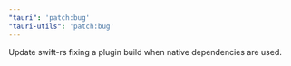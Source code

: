 ```yaml
---
"tauri": 'patch:bug'
"tauri-utils": 'patch:bug'
---
```


Update swift-rs fixing a plugin build when native dependencies are used.
